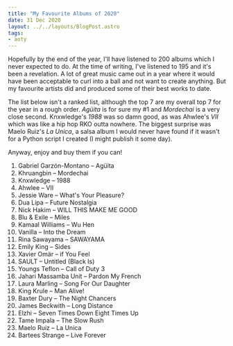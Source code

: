 ```yaml
---
title: "My Favourite Albums of 2020"
date: 31 Dec 2020
layout: ../../layouts/BlogPost.astro
tags:
- aoty
---
```


Hopefully by the end of the year, I'll have listened to 200 albums which I never expected to do. At the time of writing, I've listened to 195 and it's been a revelation. A lot of great music came out in a year where it would have been acceptable to curl into a ball and not want to create anything. But my favourite artists did and produced some of their best works to date.

The list below isn't a ranked list, although the top 7 are my overall top 7 for the year in a rough order. _Agüita_ is for sure my #1 and _Mordechai_ is a very close second. Knxwledge's _1988_ was so damn good, as was Ahwlee's _VII_ which was like a hip hop RKO outta nowhere. The biggest surprise was Maelo Ruiz's _La Unica_, a salsa album I would never have found if it wasn't for a Python script I created (I might publish it some day).

Anyway, enjoy and buy them if you can!

1. Gabriel Garzón-Montano – Agüita
2. Khruangbin – Mordechai
3. Knxwledge – 1988
4. Ahwlee – VII
5. Jessie Ware – What's Your Pleasure?
6. Dua Lipa – Future Nostalgia
7. Nick Hakim – WILL THIS MAKE ME GOOD
8. Blu & Exile – Miles
9. Kamaal Williams – Wu Hen
10. Vanilla – Into the Dream
11. Rina Sawayama – SAWAYAMA
12. Emily King – Sides
13. Xavier Omär – if You Feel
14. SAULT – Untitled (Black Is)
15. Youngs Teflon – Call of Duty 3
16. Jahari Massamba Unit – Pardon My French
17. Laura Marling – Song For Our Daughter
18. King Krule – Man Alive!
19. Baxter Dury – The Night Chancers
20. James Beckwith – Long Distance
21. Elzhi – Seven Times Down Eight Times Up
22. Tame Impala – The Slow Rush
23. Maelo Ruiz – La Unica
24. Bartees Strange – Live Forever
